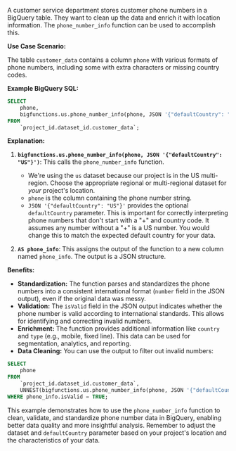 A customer service department stores customer phone numbers in a BigQuery table.  They want to clean up the data and enrich it with location information. The `phone_number_info` function can be used to accomplish this.


**Use Case Scenario:**

The table `customer_data` contains a column `phone` with various formats of phone numbers, including some with extra characters or missing country codes.

**Example BigQuery SQL:**

```sql
SELECT
    phone,
    bigfunctions.us.phone_number_info(phone, JSON '{"defaultCountry": "US"}') AS phone_info
FROM
    `project_id.dataset_id.customer_data`;
```

**Explanation:**

1. **`bigfunctions.us.phone_number_info(phone, JSON '{"defaultCountry": "US"}')`**: This calls the `phone_number_info` function.  
    - We're using the `us` dataset because our project is in the US multi-region.  Choose the appropriate regional or multi-regional dataset for *your* project's location.
    - `phone` is the column containing the phone number string.
    - `JSON '{"defaultCountry": "US"}'` provides the optional `defaultCountry` parameter. This is important for correctly interpreting phone numbers that don't start with a "+" and country code.  It assumes any number without a "+" is a US number.  You would change this to match the expected default country for your data.

2. **`AS phone_info`**: This assigns the output of the function to a new column named `phone_info`. The output is a JSON structure.

**Benefits:**

* **Standardization:**  The function parses and standardizes the phone numbers into a consistent international format (`number` field in the JSON output), even if the original data was messy.
* **Validation:** The `isValid` field in the JSON output indicates whether the phone number is valid according to international standards. This allows for identifying and correcting invalid numbers.
* **Enrichment:** The function provides additional information like `country` and `type` (e.g., mobile, fixed line). This data can be used for segmentation, analytics, and reporting.
* **Data Cleaning:**  You can use the output to filter out invalid numbers:

```sql
SELECT
    phone
FROM
    `project_id.dataset_id.customer_data`,
    UNNEST(bigfunctions.us.phone_number_info(phone, JSON '{"defaultCountry": "US"}')) AS phone_info
WHERE phone_info.isValid = TRUE;
```


This example demonstrates how to use the `phone_number_info` function to clean, validate, and standardize phone number data in BigQuery, enabling better data quality and more insightful analysis.  Remember to adjust the dataset and `defaultCountry` parameter based on your project's location and the characteristics of your data.
